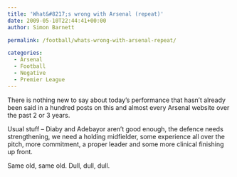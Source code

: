 ```yaml
---
title: 'What&#8217;s wrong with Arsenal (repeat)'
date: 2009-05-10T22:44:41+00:00
author: Simon Barnett

permalink: /football/whats-wrong-with-arsenal-repeat/

categories:
  - Arsenal
  - Football
  - Negative
  - Premier League
---
```

There is nothing new to say about today&#8217;s performance that hasn&#8217;t already been said in a hundred posts on this and almost every Arsenal website over the past 2 or 3 years.

Usual stuff &#8211; Diaby and Adebayor aren&#8217;t good enough, the defence needs strengthening, we need a holding midfielder, some experience all over the pitch, more commitment, a proper leader and some more clinical finishing up front.

Same old, same old. Dull, dull, dull.
